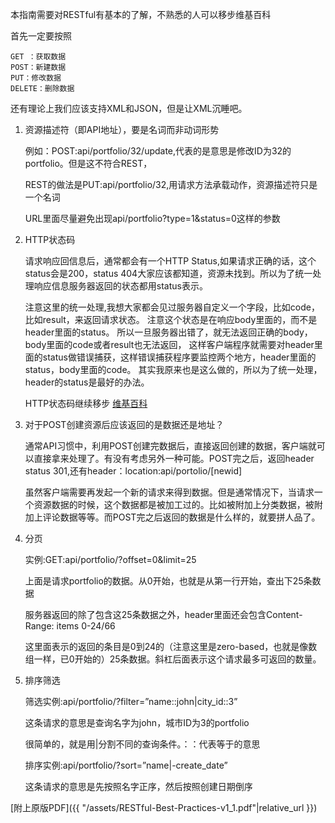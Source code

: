 本指南需要对RESTful有基本的了解，不熟悉的人可以移步维基百科

首先一定要按照

    GET ：获取数据
    POST：新建数据
    PUT：修改数据
    DELETE：删除数据

还有理论上我们应该支持XML和JSON，但是让XML沉睡吧。

1. 资源描述符（即API地址），要是名词而非动词形势

    例如：POST:api/portfolio/32/update,代表的是意思是修改ID为32的portfolio。但是这不符合REST，

    REST的做法是PUT:api/portfolio/32,用请求方法承载动作，资源描述符只是一个名词

    URL里面尽量避免出现api/portfolio?type=1&status=0这样的参数

2. HTTP状态码

    请求响应回信息后，通常都会有一个HTTP Status,如果请求正确的话，这个status会是200，status 404大家应该都知道，资源未找到。所以为了统一处理响应信息服务器返回的状态都用status表示。

    注意这里的统一处理,我想大家都会见过服务器自定义一个字段，比如code，比如result，来返回请求状态。
    注意这个状态是在响应body里面的，而不是header里面的status。
    所以一旦服务器出错了，就无法返回正确的body，body里面的code或者result也无法返回，
    这样客户端程序就需要对header里面的status做错误捕获，这样错误捕获程序要监控两个地方，header里面的status，body里面的code。
    其实我原来也是这么做的，所以为了统一处理，header的status是最好的办法。

    HTTP状态码继续移步 [维基百科](https://zh.wikipedia.org/wiki/HTTP%E7%8A%B6%E6%80%81%E7%A0%81)

3. 对于POST创建资源后应该返回的是数据还是地址？

    通常API习惯中，利用POST创建完数据后，直接返回创建的数据，客户端就可以直接拿来处理了。有没有考虑另外一种可能。POST完之后，返回header status 301,还有header：location:api/portolio/[newid]

    虽然客户端需要再发起一个新的请求来得到数据。但是通常情况下，当请求一个资源数据的时候，这个数据都是被加工过的。比如被附加上分类数据，被附加上评论数据等等。而POST完之后返回的数据是什么样的，就要拼人品了。

4. 分页

    实例:GET:api/portfolio/?offset=0&limit=25

    上面是请求portfolio的数据。从0开始，也就是从第一行开始，查出下25条数据

    服务器返回的除了包含这25条数据之外，header里面还会包含Content-Range: items 0-24/66

    这里面表示的返回的条目是0到24的（注意这里是zero-based，也就是像数组一样，已0开始的）25条数据。斜杠后面表示这个请求最多可返回的数量。

5. 排序筛选

    筛选实例:api/portfolio/?filter=”name::john\|city_id::3”

    这条请求的意思是查询名字为john，城市ID为3的portfolio

    很简单的，就是用\|分割不同的查询条件。：：代表等于的意思

    排序实例:api/portfolio/?sort=”name\|-create_date”

    这条请求的意思是先按照名字正序，然后按照创建日期倒序

[附上原版PDF]({{ "/assets/RESTful-Best-Practices-v1_1.pdf"|relative_url }})